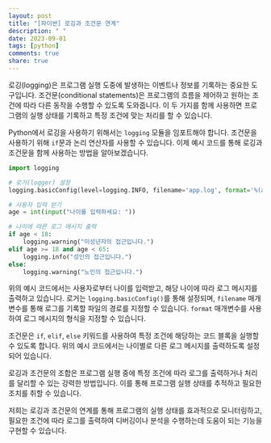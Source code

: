 ```yaml
---
layout: post
title: "[파이썬] 로깅과 조건문 연계"
description: " "
date: 2023-09-01
tags: [python]
comments: true
share: true
---
```


로깅(logging)은 프로그램 실행 도중에 발생하는 이벤트나 정보를 기록하는 중요한 도구입니다. 조건문(conditional statements)은 프로그램의 흐름을 제어하고 원하는 조건에 따라 다른 동작을 수행할 수 있도록 도와줍니다. 이 두 가지를 함께 사용하면 프로그램의 실행 상태를 기록하고 특정 조건에 맞는 처리를 할 수 있습니다.

Python에서 로깅을 사용하기 위해서는 `logging` 모듈을 임포트해야 합니다. 조건문을 사용하기 위해 `if`문과 논리 연산자를 사용할 수 있습니다. 이제 예시 코드를 통해 로깅과 조건문을 함께 사용하는 방법을 알아보겠습니다.

```python
import logging

# 로거(logger) 설정
logging.basicConfig(level=logging.INFO, filename='app.log', format='%(asctime)s - %(levelname)s - %(message)s')

# 사용자 입력 받기
age = int(input("나이를 입력하세요: "))

# 나이에 따른 로그 메시지 출력
if age < 18:
    logging.warning("미성년자의 접근입니다.")
elif age >= 18 and age < 65:
    logging.info("성인의 접근입니다.")
else:
    logging.warning("노인의 접근입니다.")
```

위의 예시 코드에서는 사용자로부터 나이를 입력받고, 해당 나이에 따라 로그 메시지를 출력하고 있습니다. 로거는 `logging.basicConfig()`를 통해 설정되며, `filename` 매개변수를 통해 로그를 기록할 파일의 경로를 지정할 수 있습니다. `format` 매개변수를 사용하여 로그 메시지의 형식을 지정할 수 있습니다.

조건문은 `if`, `elif`, `else` 키워드를 사용하여 특정 조건에 해당하는 코드 블록을 실행할 수 있도록 합니다. 위의 예시 코드에서는 나이별로 다른 로그 메시지를 출력하도록 설정되어 있습니다.

로깅과 조건문의 조합은 프로그램 실행 중에 특정 조건에 따라 로그를 출력하거나 처리를 달리할 수 있는 강력한 방법입니다. 이를 통해 프로그램 실행 상태를 추적하고 필요한 조치를 취할 수 있습니다.

저희는 로깅과 조건문의 연계를 통해 프로그램의 실행 상태를 효과적으로 모니터링하고, 필요한 조건에 따라 로그를 출력하여 디버깅이나 분석을 수행하는데 도움이 되는 기능을 구현할 수 있습니다.